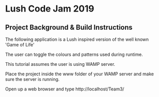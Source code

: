 # Lush Code Jam 2019

## Project Background & Build Instructions

The following application is a Lush inspired version of the well known 'Game of Life'

The user can toggle the colours and patterns used during runtime.

This tutorial assumes the user is using WAMP server.

Place the project inside the www folder of your WAMP server and make sure the server is running. 

Open up a web browser and type http://localhost/Team3/


